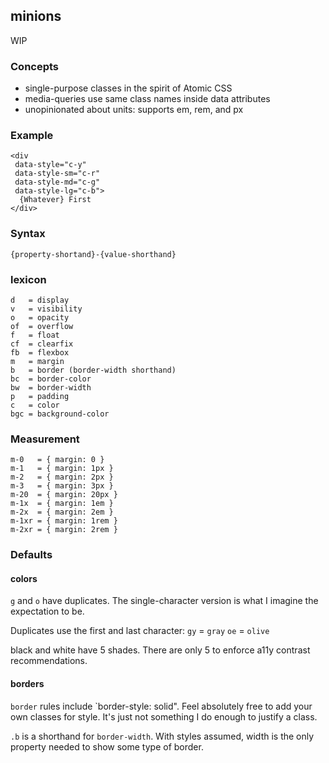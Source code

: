 ## minions

WIP

### Concepts

* single-purpose classes in the spirit of Atomic CSS
* media-queries use same class names inside data attributes
* unopinionated about units: supports em, rem, and px

### Example

    <div
     data-style="c-y"
     data-style-sm="c-r"
     data-style-md="c-g"
     data-style-lg="c-b">
      {Whatever} First
    </div>

### Syntax
    {property-shortand}-{value-shorthand}

### lexicon
    d   = display
    v   = visibility
    o   = opacity
    of  = overflow
    f   = float
    cf  = clearfix
    fb  = flexbox
    m   = margin
    b   = border (border-width shorthand)
    bc  = border-color
    bw  = border-width
    p   = padding
    c   = color
    bgc = background-color

### Measurement

    m-0   = { margin: 0 }
    m-1   = { margin: 1px }
    m-2   = { margin: 2px }
    m-3   = { margin: 3px }
    m-20  = { margin: 20px }
    m-1x  = { margin: 1em }
    m-2x  = { margin: 2em }
    m-1xr = { margin: 1rem }
    m-2xr = { margin: 2rem }

### Defaults

#### colors

`g` and `o` have duplicates. The single-character version is what I imagine the
expectation to be.

Duplicates use the first and last character:
  `gy` = `gray`
  `oe` = `olive`

black and white have 5 shades. There are only 5 to enforce a11y contrast
recommendations.

#### borders

`border` rules include `border-style: solid". Feel absolutely free to add your
own classes for style. It's just not something I do enough to justify a class.

`.b` is a shorthand for `border-width`. With styles assumed, width is the only
property needed to show some type of border.
